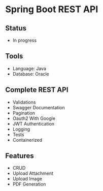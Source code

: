 # Spring Boot REST API

## Status
- In progress

## Tools
- Language: Java
- Database: Oracle

## Complete REST API
- Validations
- Swagger Documentation
- Pagination
- Oauth2 With Google
- JWT Authentication
- Logging
- Tests
- Containerized

## Features
- CRUD
- Upload Attachment
- Upload Image
- PDF Generation